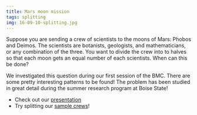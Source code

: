 ```yaml
---
title: Mars moon mission
tags: splitting
img: 16-09-10-splitting.jpg
---
```


Suppose you are sending a crew of scientists to the moons of Mars: Phobos and Deimos. The scientists are botanists, geologists, and mathematicians, or any combination of the three. You want to divide the crew into to halves so that each moon gets an equal number of each scientists. When can this be done?<!--more-->

We investigated this question during our first session of the BMC. There are some pretty interesting patterns to be found! The problem has been studied in great detail during the summer research program at Boise State!

<ul>
<li>Check out our <a href="http://boisemathcircles.org/wp-content/uploads/2016/09/Moons-of-mars.pdf">presentation</a></li>
<li>Try splitting our <a href="http://boisemathcircles.org/wp-content/uploads/2016/09/crews.pdf">sample crews</a>!</li>
</ul>
